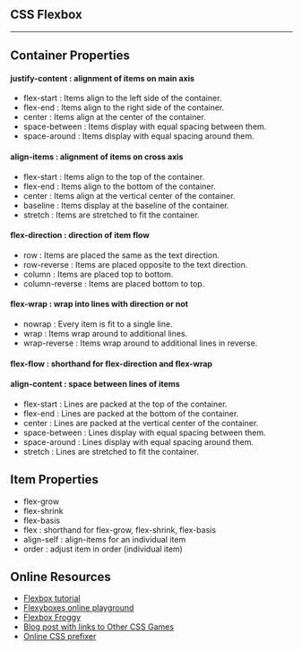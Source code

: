
## CSS Flexbox
--------------

## Container Properties
#### justify-content : alignment of items on main axis
* flex-start : Items align to the left side of the container.
* flex-end : Items align to the right side of the container.
* center : Items align at the center of the container.
* space-between : Items display with equal spacing between them.
* space-around : Items display with equal spacing around them.

#### align-items : alignment of items on cross axis
* flex-start : Items align to the top of the container.
* flex-end : Items align to the bottom of the container.
* center : Items align at the vertical center of the container.
* baseline : Items display at the baseline of the container.
* stretch : Items are stretched to fit the container.

#### flex-direction : direction of item flow
* row : Items are placed the same as the text direction.
* row-reverse : Items are placed opposite to the text direction.
* column : Items are placed top to bottom.
* column-reverse : Items are placed bottom to top.

#### flex-wrap : wrap into lines with direction or not
* nowrap : Every item is fit to a single line.
* wrap : Items wrap around to additional lines.
* wrap-reverse : Items wrap around to additional lines in reverse.

#### flex-flow : shorthand for flex-direction and flex-wrap

#### align-content : space between lines of items
* flex-start : Lines are packed at the top of the container.
* flex-end : Lines are packed at the bottom of the container.
* center : Lines are packed at the vertical center of the container.
* space-between : Lines display with equal spacing between them.
* space-around : Lines display with equal spacing around them.
* stretch : Lines are stretched to fit the container.

## Item Properties
* flex-grow
* flex-shrink
* flex-basis
* flex : shorthand for flex-grow, flex-shrink, flex-basis
* align-self : align-items for an individual item
* order : adjust item in order (individual item)

## Online Resources
- [Flexbox tutorial](https://css-tricks.com/snippets/css/a-guide-to-flexbox/)
- [Flexyboxes online playground](http://the-echoplex.net/flexyboxes)
- [Flexbox Froggy](http://flexboxfroggy.com/)
- [Blog post with links to Other CSS Games](http://thomaspark.co/2015/11/learning-css-layout-with-flexbox-froggy/)
- [Online CSS prefixer](http://pleeease.io/play/)
